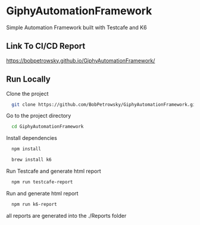 # GiphyAutomationFramework
Simple Automation Framework built with Testcafe and K6


## Link To CI/CD Report

https://bobpetrowsky.github.io/GiphyAutomationFramework/


## Run Locally

Clone the project

```bash
  git clone https://github.com/BobPetrowsky/GiphyAutomationFramework.git
```

Go to the project directory

```bash
  cd GiphyAutomationFramework
```

Install dependencies

```bash
  npm install
```

```bash
  brew install k6
```

Run Testcafe and generate html report

```bash
  npm run testcafe-report
```

Run  and generate html report

```bash
  npm run k6-report
```
all reports are generated into the ./Reports folder
